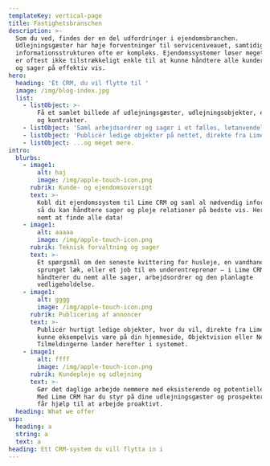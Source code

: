 ```yaml
---
templateKey: vertical-page
title: Fastighetsbranschen
description: >-
  Som du ved, findes der en del udfordringer i ejendomsbranchen.
  Udlejningsgæster har høje forventninger til serviceniveauet, samtidig med at
  informationsstrukturen ofte er kompleks. Ejendomssystemer løser meget, men de
  er oftest ikke tilstrækkeligt enkle til at kunne håndtere alle kunderelationer
  og sager på effektiv vis.
hero:
  heading: 'Et CRM, du vil flytte til '
  image: /img/blog-index.jpg
  list:
    - listObject: >-
        Få et samlet billede af udlejningsgæster, udlejningsobjekter, ejendomme
        og kontrakter.
    - listObject: 'Saml arbejdsordrer og sager i et fælles, letanvendeligt flow.'
    - listObject: 'Publicér ledige objekter på nettet, direkte fra Lime CRM.'
    - listObject: ...og meget mere.
intro:
  blurbs:
    - image1:
        alt: haj
        image: /img/apple-touch-icon.png
      rubrik: Kunde- og ejendomsoversigt
      text: >-
        Kobl dit ejendomssystem til Lime CRM og saml al nødvendig information,
        så du kan håndtere sager og pleje relationer på bedste vis. Her er det
        nemt at finde alle data!
    - image1:
        alt: aaaaa
        image: /img/apple-touch-icon.png
      rubrik: Teknisk forvaltning og sager
      text: >-
        Et spørgsmål om den seneste kvittering for husleje, en vandhane, der er
        sprunget læk, eller et job til en underentreprenør – i Lime CRM
        håndterer du nemt alle sager, arbejdsordrer og den planlagte
        vedligeholdelse.
    - image1:
        alt: gggg
        image: /img/apple-touch-icon.png
      rubrik: Publicering af annoncer
      text: >-
        Publicér hurtigt ledige objekter, hvor du vil, direkte fra Lime CRM. Det
        kunne eksempelvis være på din hjemmeside, Objektvision eller Newst.
        Tilmeldingerne lander herefter i systemet.
    - image1:
        alt: ffff
        image: /img/apple-touch-icon.png
      rubrik: Kundepleje og udlejning
      text: >-
        Gør det daglige arbejde nemmere med eksisterende og potentielle kunder.
        Med Lime CRM har du styr på dine udlejningsgæster og prospekter, og du
        får hjælp til at arbejde proaktivt.
  heading: What we offer
usp:
  heading: a
  string: a
  text: a
heading: Ett CRM-system du vill flytta in i
---
```



